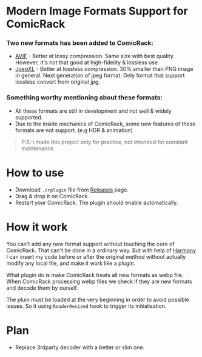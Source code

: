 # Modern Image Formats Support for ComicRack 
### Two new formats has been added to ComicRack:
- [AVIF](https://aomediacodec.github.io/av1-avif/) - Better at lossy compression. Same size with best quality. However, it's not that good at high-fidelity & lossless use.
- [JpegXL](https://jpeg.org/jpegxl/) - Better at lossless compression. 30% smaller than PNG image in general. Next generation of jpeg format. Only format that support lossless convert from original jpg.

### Something worthy mentioning about these formats:
- All these formats are still in development and not well & widely supported. 
- Due to the inside mechanics of ComicRack, some new features of these formats are not support. (e.g HDR & animation)

> P.S: I made this project only for practice, not intended for constant maintenance.

# How to use
- Download `.crplugin` file from [Releases](https://github.com/faqy003/ComicRack-Plugin-MIFS/releases) page.
- Drag & drop it on ComicRack.
- Restart your ComicRack. The plugin should enable automatically.

# How it work
You can't add any new format support without touching the core of ComicRack. That can't be done in a ordinary way. But with help of [Harmony](https://github.com/pardeike/Harmony) I can insert my code before or after the original method without actually modify any local file, and make it work like a plugin.

What plugin do is make ComicRack treats all new formats as webp file. When ComicRack processing webp files we check if they are new formats and decode them by ourself.

The pluin must be loaded at the very beginning in order to avoid possible issues. So it using `ReaderResized` hook to trigger its initialisation.

# Plan
- Replace 3rdparty decoder with a better or slim one.
